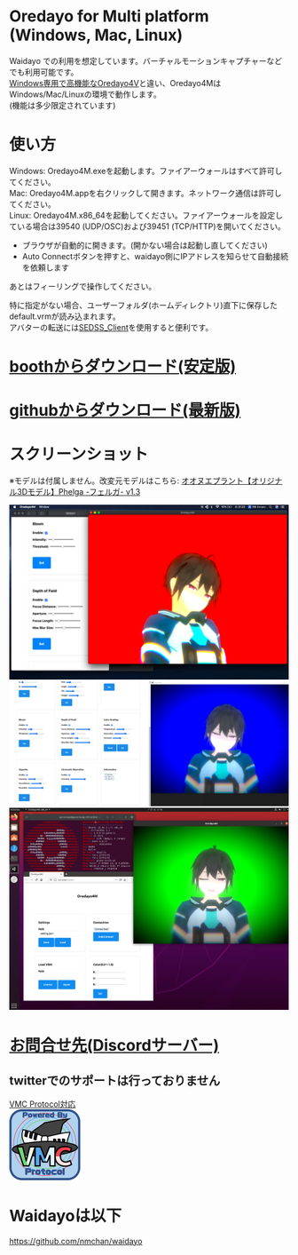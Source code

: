 # Oredayo for Multi platform (Windows, Mac, Linux)
Waidayo での利用を想定しています。バーチャルモーションキャプチャーなどでも利用可能です。  
[Windows専用で高機能なOredayo4V](https://github.com/gpsnmeajp/Oredayo4V)と違い、Oredayo4MはWindows/Mac/Linuxの環境で動作します。  
(機能は多少限定されています)

# 使い方
Windows: Oredayo4M.exeを起動します。ファイアーウォールはすべて許可してください。  
Mac: Oredayo4M.appを右クリックして開きます。ネットワーク通信は許可してください。  
Linux: Oredayo4M.x86_64を起動してください。ファイアーウォールを設定している場合は39540 (UDP/OSC)および39451 (TCP/HTTP)を開いてください。  
  
+ ブラウザが自動的に開きます。(開かない場合は起動し直してください)  
+ Auto Connectボタンを押すと、waidayo側にIPアドレスを知らせて自動接続を依頼します

あとはフィーリングで操作してください。  
  
特に指定がない場合、ユーザーフォルダ(ホームディレクトリ)直下に保存したdefault.vrmが読み込まれます。  
アバターの転送には[SEDSS_Client](https://github.com/gpsnmeajp/SEDSS_Client/)を使用すると便利です。  

# [boothからダウンロード(安定版)](https://sabowl.booth.pm/items/2533088)
# [githubからダウンロード(最新版)](https://github.com/gpsnmeajp/Oredayo4M/releases)

# スクリーンショット
※モデルは付属しません。改変元モデルはこちら: [オオヌエプラント【オリジナル3Dモデル】Phelga -フェルガ- v1.3](https://kazehokora.booth.pm/items/1678402)

<img src="https://github.com/gpsnmeajp/Oredayo4M/blob/main/README-image/Mac.png?raw=true"></img>
<img src="https://github.com/gpsnmeajp/Oredayo4M/blob/main/README-image/Win.png?raw=true"></img>
<img src="https://github.com/gpsnmeajp/Oredayo4M/blob/main/README-image/Linux.png?raw=true"></img>

# [お問合せ先(Discordサーバー)](https://discord.gg/nGapSR7)
## twitterでのサポートは行っておりません

[VMC Protocol対応](https://sh-akira.github.io/VirtualMotionCaptureProtocol/)  
<img src="https://github.com/gpsnmeajp/Oredayo4M/blob/main/README-image/vmpc_logo_128x128.png?raw=true"></img>

# Waidayoは以下
https://github.com/nmchan/waidayo
